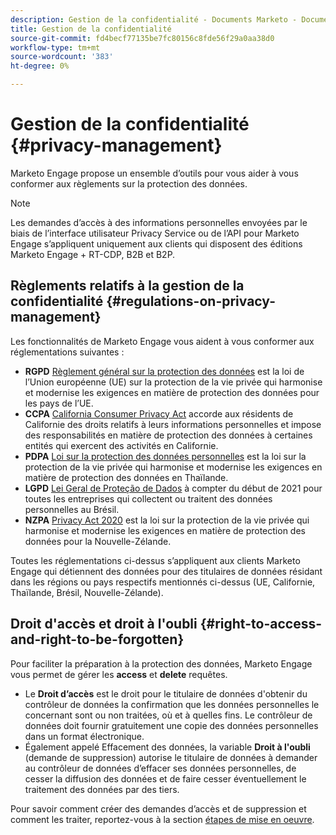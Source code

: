 ```yaml
---
description: Gestion de la confidentialité - Documents Marketo - Documentation du produit
title: Gestion de la confidentialité
source-git-commit: fd4becf77135be7fc80156c8fde56f29a0aa38d0
workflow-type: tm+mt
source-wordcount: '383'
ht-degree: 0%

---
```


# Gestion de la confidentialité {#privacy-management}

Marketo Engage propose un ensemble d’outils pour vous aider à vous conformer aux règlements sur la protection des données.

>[!NOTE]
>
>Les demandes d’accès à des informations personnelles envoyées par le biais de l’interface utilisateur Privacy Service ou de l’API pour Marketo Engage s’appliquent uniquement aux clients qui disposent des éditions Marketo Engage + RT-CDP, B2B et B2P.

## Règlements relatifs à la gestion de la confidentialité {#regulations-on-privacy-management}

Les fonctionnalités de Marketo Engage vous aident à vous conformer aux réglementations suivantes :

* **RGPD** [Règlement général sur la protection des données](https://ec.europa.eu/info/law/law-topic/data-protection/reform/what-does-general-data-protection-regulation-gdpr-govern_en) est la loi de l’Union européenne (UE) sur la protection de la vie privée qui harmonise et modernise les exigences en matière de protection des données pour les pays de l’UE.
* **CCPA** [California Consumer Privacy Act](https://leginfo.legislature.ca.gov/faces/codes_displayText.xhtml?lawCode=CIV&amp;division=3.&amp;title=1.81.5.&amp;part=4.&amp;chapter=&amp;article=) accorde aux résidents de Californie des droits relatifs à leurs informations personnelles et impose des responsabilités en matière de protection des données à certaines entités qui exercent des activités en Californie.
* **PDPA** [Loi sur la protection des données personnelles](https://secureprivacy.ai/thailand-pdpa-summary-what-businesses-need-to-know/) est la loi sur la protection de la vie privée qui harmonise et modernise les exigences en matière de protection des données en Thaïlande.
* **LGPD** [Lei Geral de Proteção de Dados](https://iapp.org/media/pdf/resource_center/Brazilian_General_Data_Protection_Law.pdf) à compter du début de 2021 pour toutes les entreprises qui collectent ou traitent des données personnelles au Brésil.
* **NZPA** [Privacy Act 2020](https://www.privacy.org.nz/privacy-act-2020/privacy-act-2020/) est la loi sur la protection de la vie privée qui harmonise et modernise les exigences en matière de protection des données pour la Nouvelle-Zélande.

Toutes les réglementations ci-dessus s’appliquent aux clients Marketo Engage qui détiennent des données pour des titulaires de données résidant dans les régions ou pays respectifs mentionnés ci-dessus (UE, Californie, Thaïlande, Brésil, Nouvelle-Zélande).

## Droit d&#39;accès et droit à l&#39;oubli {#right-to-access-and-right-to-be-forgotten}

Pour faciliter la préparation à la protection des données, Marketo Engage vous permet de gérer les **access** et **delete** requêtes.

* Le **Droit d’accès** est le droit pour le titulaire de données d&#39;obtenir du contrôleur de données la confirmation que les données personnelles le concernant sont ou non traitées, où et à quelles fins. Le contrôleur de données doit fournir gratuitement une copie des données personnelles dans un format électronique.
* Également appelé Effacement des données, la variable **Droit à l&#39;oubli** (demande de suppression) autorise le titulaire de données à demander au contrôleur de données d’effacer ses données personnelles, de cesser la diffusion des données et de faire cesser éventuellement le traitement des données par des tiers.

Pour savoir comment créer des demandes d’accès et de suppression et comment les traiter, reportez-vous à la section [étapes de mise en oeuvre](/help/marketo/product-docs/core-marketo-concepts/miscellaneous/privacy-requests.md).
